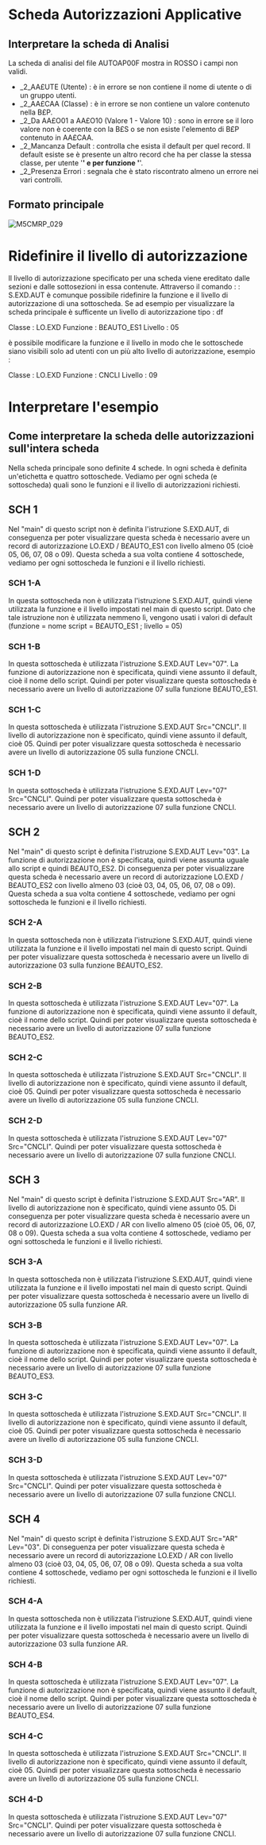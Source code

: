 # Scheda Autorizzazioni Applicative

## Interpretare la scheda di Analisi
La scheda di analisi del file AUTOAP00F mostra in ROSSO i campi non validi.
 * _2_AA£UTE (Utente) :   è in errore se non contiene il nome di utente o di un gruppo utenti.
 * _2_AA£CAA (Classe) :  è in errore se non contiene un valore contenuto nella B£P.
 * _2_Da AA£O01 a AA£O10 (Valore 1 - Valore 10) :  sono in errore se il loro valore non è coerente con la B£S o se non esiste l'elemento di B£P contenuto in AA£CAA.
 * _2_Mancanza Default :  controlla che esista il default per quel record. Il default esiste se è presente un altro record che ha per classe la stessa classe, per utente '**' e per funzione '**'.
 * _2_Presenza Errori :  segnala che è stato riscontrato almeno un errore nei vari controlli.


## Formato principale

![M5CMRP_029](http://localhost:3000/immagini/MBDOC_SCH-B£AUTO/M5CMRP_029.png)
# Ridefinire il livello di autorizzazione
Il livello di autorizzazione specificato per una scheda viene ereditato dalle sezioni e dalle sottosezioni in essa contenute.
Attraverso il comando  :   : S.EXD.AUT è comunque possibile ridefinire la funzione e il livello di autorizzazione di una sottoscheda.
Se ad esempio per visualizzare la scheda principale è sufficente un livello di autorizzazione tipo : df

Classe :  LO.EXD
Funzione :  B£AUTO_ES1
Livello :  05

è possibile modificare la funzione e il livello in modo che le sottoschede siano visibili solo ad utenti con un più alto livello di autorizzazione, esempio : 

Classe :  LO.EXD
Funzione :  CNCLI
Livello :  09

# Interpretare l'esempio

## Come interpretare la scheda delle autorizzazioni sull'intera scheda
Nella scheda principale sono definite 4 schede.
In ogni scheda è definita un'etichetta e quattro sottoschede.
Vediamo per ogni scheda (e sottoscheda) quali sono le funzioni e il livello di autorizzazioni richiesti.
## SCH 1
Nel "main" di questo script non è definita l'istruzione S.EXD.AUT, di conseguenza per poter visualizzare questa scheda è necessario avere un record di autorizzazione LO.EXD / B£AUTO_ES1 con livello almeno 05 (cioè 05, 06, 07, 08 o 09).
Questa scheda a sua volta contiene 4 sottoschede, vediamo per ogni sottoscheda le funzioni e il livello richiesti.
### SCH 1-A
In questa sottoscheda non è utilizzata l'istruzione S.EXD.AUT, quindi viene utilizzata la funzione e il livello impostati nel main di questo script. Dato che tale istruzione non è utilizzata nemmeno lì, vengono usati i valori di default (funzione = nome script = B£AUTO_ES1 ; livello = 05)
### SCH 1-B
In questa sottoscheda è utilizzata l'istruzione S.EXD.AUT Lev="07". La funzione di autorizzazione non è specificata, quindi viene assunto il default, cioè il nome dello script. Quindi per poter visualizzare questa sottoscheda è necessario avere un livello di autorizzazione 07 sulla funzione B£AUTO_ES1.
### SCH 1-C
In questa sottoscheda è utilizzata l'istruzione S.EXD.AUT Src="CNCLI". Il livello di autorizzazione non è specificato, quindi viene assunto il default, cioè 05. Quindi per poter visualizzare questa sottoscheda è necessario avere un livello di autorizzazione 05 sulla funzione CNCLI.
### SCH 1-D
In questa sottoscheda è utilizzata l'istruzione S.EXD.AUT Lev="07" Src="CNCLI". Quindi per poter visualizzare questa sottoscheda è necessario avere un livello di autorizzazione 07 sulla funzione CNCLI.
## SCH 2
Nel "main" di questo script è definita l'istruzione S.EXD.AUT Lev="03". La funzione di autorizzazione non è specificata, quindi viene assunta uguale allo script e quindi B£AUTO_ES2. Di conseguenza per poter visualizzare questa scheda è necessario avere un record di autorizzazione LO.EXD / B£AUTO_ES2 con livello almeno 03 (cioè 03, 04, 05, 06, 07, 08 o 09).
Questa scheda a sua volta contiene 4 sottoschede, vediamo per ogni sottoscheda le funzioni e il livello richiesti.
### SCH 2-A
In questa sottoscheda non è utilizzata l'istruzione S.EXD.AUT, quindi viene utilizzata la funzione e il livello impostati nel main di questo script. Quindi per poter visualizzare questa sottoscheda è necessario avere un livello di autorizzazione 03 sulla funzione B£AUTO_ES2.
### SCH 2-B
In questa sottoscheda è utilizzata l'istruzione S.EXD.AUT Lev="07". La funzione di autorizzazione non è specificata, quindi viene assunto il default, cioè il nome dello script. Quindi per poter visualizzare questa sottoscheda è necessario avere un livello di autorizzazione 07 sulla funzione B£AUTO_ES2.
### SCH 2-C
In questa sottoscheda è utilizzata l'istruzione S.EXD.AUT Src="CNCLI". Il livello di autorizzazione non è specificato, quindi viene assunto il default, cioè 05. Quindi per poter visualizzare questa sottoscheda è necessario avere un livello di autorizzazione 05 sulla funzione CNCLI.
### SCH 2-D
In questa sottoscheda è utilizzata l'istruzione S.EXD.AUT Lev="07" Src="CNCLI". Quindi per poter visualizzare questa sottoscheda è necessario avere un livello di autorizzazione 07 sulla funzione CNCLI.
## SCH 3
Nel "main" di questo script è definita l'istruzione S.EXD.AUT Src="AR". Il livello di autorizzazione non è specificato, quindi viene assunto 05. Di conseguenza per poter visualizzare questa scheda è necessario avere un record di autorizzazione LO.EXD / AR con livello almeno 05 (cioè 05, 06, 07, 08 o 09).
Questa scheda a sua volta contiene 4 sottoschede, vediamo per ogni sottoscheda le funzioni e il livello richiesti.
### SCH 3-A
In questa sottoscheda non è utilizzata l'istruzione S.EXD.AUT, quindi viene utilizzata la funzione e il livello impostati nel main di questo script. Quindi per poter visualizzare questa sottoscheda è necessario avere un livello di autorizzazione 05 sulla funzione AR.
### SCH 3-B
In questa sottoscheda è utilizzata l'istruzione S.EXD.AUT Lev="07". La funzione di autorizzazione non è specificata, quindi viene assunto il default, cioè il nome dello script. Quindi per poter visualizzare questa sottoscheda è necessario avere un livello di autorizzazione 07 sulla funzione B£AUTO_ES3.
### SCH 3-C
In questa sottoscheda è utilizzata l'istruzione S.EXD.AUT Src="CNCLI". Il livello di autorizzazione non è specificato, quindi viene assunto il default, cioè 05. Quindi per poter visualizzare questa sottoscheda è necessario avere un livello di autorizzazione 05 sulla funzione CNCLI.
### SCH 3-D
In questa sottoscheda è utilizzata l'istruzione S.EXD.AUT Lev="07" Src="CNCLI". Quindi per poter visualizzare questa sottoscheda è necessario avere un livello di autorizzazione 07 sulla funzione CNCLI.
## SCH 4
Nel "main" di questo script è definita l'istruzione S.EXD.AUT Src="AR" Lev="03". Di conseguenza per poter visualizzare questa scheda è necessario avere un record di autorizzazione LO.EXD / AR con livello almeno 03 (cioè 03, 04, 05, 06, 07, 08 o 09).
Questa scheda a sua volta contiene 4 sottoschede, vediamo per ogni sottoscheda le funzioni e il livello richiesti.
### SCH 4-A
In questa sottoscheda non è utilizzata l'istruzione S.EXD.AUT, quindi viene utilizzata la funzione e il livello impostati nel main di questo script. Quindi per poter visualizzare questa sottoscheda è necessario avere un livello di autorizzazione 03 sulla funzione AR.
### SCH 4-B
In questa sottoscheda è utilizzata l'istruzione S.EXD.AUT Lev="07". La funzione di autorizzazione non è specificata, quindi viene assunto il default, cioè il nome dello script. Quindi per poter visualizzare questa sottoscheda è necessario avere un livello di autorizzazione 07 sulla funzione B£AUTO_ES4.
### SCH 4-C
In questa sottoscheda è utilizzata l'istruzione S.EXD.AUT Src="CNCLI". Il livello di autorizzazione non è specificato, quindi viene assunto il default, cioè 05. Quindi per poter visualizzare questa sottoscheda è necessario avere un livello di autorizzazione 05 sulla funzione CNCLI.
### SCH 4-D
In questa sottoscheda è utilizzata l'istruzione S.EXD.AUT Lev="07" Src="CNCLI". Quindi per poter visualizzare questa sottoscheda è necessario avere un livello di autorizzazione 07 sulla funzione CNCLI.
